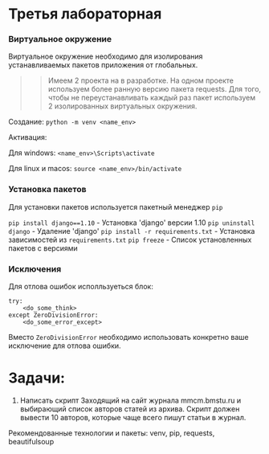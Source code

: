 # Третья лабораторная

### Виртуальное окружение

Виртуальное окружение необходимо для изолирования устанавливаемых пакетов приложения от глобальных.

>> Имеем 2 проекта на в разработке. На одном проекте используем более ранную версию пакета requests. Для того, чтобы не переустанавливать каждый раз пакет используем 2 изолированных виртуальных окружения.

Создание:
`python -m venv <name_env>`

Активация:

Для windows: `<name_env>\Scripts\activate`

Для linux и macos: `source <name_env>/bin/activate`

### Установка пакетов

Для установки пакетов используется пакетный менеджер `pip`

`pip install django==1.10` - Установка 'django' версии 1.10
`pip uninstall django` - Удаление 'django'
`pip install -r requirements.txt` - Установка зависимостей из `requirements.txt`
`pip freeze` - Список установленных пакетов с версиями

### Исключения

Для отлова ошибок исполльзуеться блок:

```
try:
    <do_some_think>
except ZeroDivisionError:
    <do_some_error_except>
```

Вместо `ZeroDivisionError` необходимо использовать конкретно ваше исключение для отлова ошибки.

# Задачи:
1. Написать скрипт Заходящий на сайт журнала mmcm.bmstu.ru и выбирающий список авторов статей из архива. Скрипт должен вывести 10 авторов, которые чаще всего пишут статьи в журнал.

Рекомендованные технологии и пакеты: venv, pip, requests, beautifulsoup